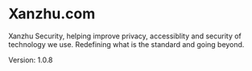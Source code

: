 # Xanzhu.com

Xanzhu Security, helping improve privacy, accessiblity and security of
technology we use. Redefining what is the standard and going beyond.

Version: 1.0.8